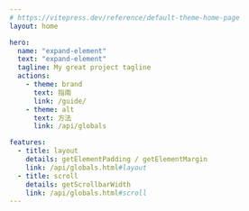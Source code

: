 ```yaml
---
# https://vitepress.dev/reference/default-theme-home-page
layout: home

hero:
  name: "expand-element"
  text: "expand-element"
  tagline: My great project tagline
  actions:
    - theme: brand
      text: 指南
      link: /guide/
    - theme: alt
      text: 方法
      link: /api/globals

features:
  - title: layout
    details: getElementPadding / getElementMargin
    link: /api/globals.html#layout
  - title: scroll
    details: getScrollbarWidth
    link: /api/globals.html#scroll
---
```


